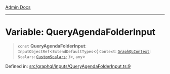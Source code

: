[Admin Docs](/)

***

# Variable: QueryAgendaFolderInput

> `const` **QueryAgendaFolderInput**: `InputObjectRef`\<`ExtendDefaultTypes`\<\{ `Context`: [`GraphQLContext`](../../../context/type-aliases/GraphQLContext.md); `Scalars`: [`CustomScalars`](../../../scalars/type-aliases/CustomScalars.md); \}\>, `any`\>

Defined in: [src/graphql/inputs/QueryAgendaFolderInput.ts:9](https://github.com/PalisadoesFoundation/talawa-api/blob/31af62eb801979353402f1e291e74768cd64d85c/src/graphql/inputs/QueryAgendaFolderInput.ts#L9)
